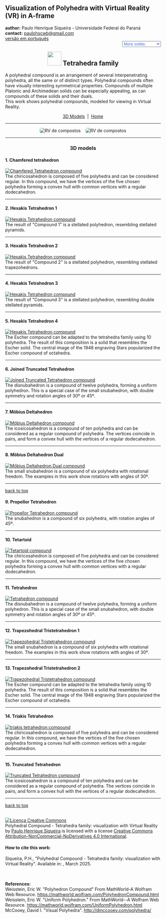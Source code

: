<link rel="stylesheet" href="../scripts/style.css">
<meta charset="utf-8">
<link rel="icon" type="image/png" href="vr/salas/imagens/icone.png">
<h2>Visualization of Polyhedra with Virtual Reality (VR) in A-frame</h2>
 <b>author:</b> Paulo Henrique Siqueira - Universidade Federal do Paraná
 <br><b>contact:</b> <a href="#">paulohscwb@gmail.com</a>
 <br><a href="https://paulohscwb.github.io/polycompound/compounds1/pt-br/">versão em português</a>
 <form style="margin: 0 auto; float:right; text-align:right; width:100%; margin-bottom:15px;">
	<select id="url" onchange="urlHandler(this.value)" style="color:royalblue;">
		<option disabled selected value>More solids:</option>
		<option disabled value="../compounds1/">Tetrahedra family</option>
		<!--<option value="../compounds2/">Cube family</option>
		<option value="../compounds3/">Octahedra family</option>
		<option value="../compounds4/">Compounds of dual polyhedra</option>
		<option value="../compounds5/">Compounds of two polyhedra</option>-->
	</select>
</form>
<script>
function urlHandler(value) {                               
    window.location.assign(`${value}`);
}
</script>

<p id="p1"></p>
  <h2 align="center"><img src="vr/salas/imagens/icone.png" style="margin-bottom:-10px" width="45"> Tetrahedra family</h2>
A polyhedral compound is an arrangement of several interpenetrating polyhedra, all the same or of distinct types. Polyhedral compounds often have visually interesting symmetrical properties. Compounds of multiple Platonic and Archimedean solids can be especially appealing, as can compounds of these solids and their duals.
<br>This work shows polyhedral compounds, modeled for viewing in Virtual Reality.
<p align="center"><a href="#m3d">3D Models</a><span>&nbsp;&nbsp;|&nbsp;&nbsp;</span><a href="../">Home</a></p>
<hr>
 <p align="center"><img src="vr/salas/videos/compounds1.gif" style="max-width: 45%; border-radius:5px; margin-right:15px" loading="lazy" alt="RV de compostos"/><img src="vr/salas/videos/compounds2.gif" style="max-width: 45%; border-radius:5px;" loading="lazy" alt="RV de compostos"/></p> 
<hr>
<h3 id="m3d" align="center">3D models</h3>
<!--<iframe width="560" height="315" style="max-width:100%" src="https://www.youtube.com/embed/videoseries?list=PLy0I_lGW8HxWEW5GUh83TNyIm0O2TXWEI" title="YouTube video player" frameborder="0" allow="accelerometer; autoplay; clipboard-write; encrypted-media; gyroscope; picture-in-picture; web-share" allowfullscreen></iframe>-->
<h4>1. Chamfered tetrahedron</h4>
<a href="vr/ChamferedTetrahedron.htm" target="_blank" title="3D model" class="fotoA"><img src="ar/1A.png" class="foto" alt="Chamfered Tetrahedron compound"></a>
 <br>The chiricosahedron is composed of five polyhedra and can be considered regular. In this compound, we have the vertices of the five chosen polyhedra forming a convex hull with common vertices with a regular dodecahedron.
 <br>
<hr>
<h4>2. Hexakis Tetrahedron 1</h4>
<a href="vr/HexakisTetrahedron1.htm" target="_blank" title="3D model" class="fotoA"><img src="ar/2A.png" class="foto" alt="Hexakis Tetrahedron compound"></a>
 <br>The result of "Compound 1" is a stellated polyhedron, resembling stellated pyramids.
 <br>
<hr>
<h4>3. Hexakis Tetrahedron 2</h4>
<a href="vr/HexakisTetrahedron2.htm" target="_blank" title="3D model" class="fotoA"><img src="ar/3A.png" class="foto" alt="Hexakis Tetrahedron compound"></a>
 <br>The result of "Compound 2" is a stellated polyhedron, resembling stellated trapezohedrons.
 <br>
<hr>
<h4>4. Hexakis Tetrahedron 3</h4>
<a href="vr/HexakisTetrahedron3.htm" target="_blank" title="3D model" class="fotoA"><img src="ar/4A.png" class="foto" alt="Hexakis Tetrahedron compound"></a>
 <br>The result of "Compound 3" is a stellated polyhedron, resembling double stellated pyramids.
 <br>
<hr>
<h4>5. Hexakis Tetrahedron 4</h4>
<a href="vr/HexakisTetrahedron4.htm" target="_blank" title="3D model" class="fotoA"><img src="ar/5A.png" class="foto" alt="Hexakis Tetrahedron compound"></a>
 <br>The Escher compound can be adapted to the tetrahedra family using 10 polyhedra. The result of this composition is a solid that resembles the Escher solid. The central image of the 1948 engraving Stars popularized the Escher compound of octahedra.
 <br>
<hr>
<h4>6. Joined Truncated Tetrahedron</h4>
<a href="vr/JoinedTruncatedTetrahedron.htm" target="_blank" title="3D model" class="fotoA"><img src="ar/6A.png" class="foto" alt="Joined Truncated Tetrahedron compound"></a>
 <br>The disnubahedron is a compound of twelve polyhedra, forming a uniform polyhedron. This is a special case of the small snubahedron, with double symmetry and rotation angles of 30&ordm; or 45&ordm;.
 <br>
<hr>
<h4>7. Möbius Deltahedron</h4>
<a href="vr/MobiusDeltahedron.htm" target="_blank" title="3D model" class="fotoA"><img src="ar/7A.png" class="foto" alt="Möbius Deltahedron compound"></a>
 <br>The icosicosahedron is a compound of ten polyhedra and can be considered as a regular compound of polyhedra. The vertices coincide in pairs, and form a convex hull with the vertices of a regular dodecahedron.
 <br>
<hr>
<h4>8. Möbius Deltahedron Dual</h4>
<a href="vr/MobiusDeltahedronDual.htm" target="_blank" title="3D model" class="fotoA"><img src="ar/8A.png" class="foto" alt="Möbius Deltahedron Dual compound"></a>
 <br>The small snubahedron is a compound of six polyhedra with rotational freedom. The examples in this work show rotations with angles of 30&ordm;.
 <br>
<hr>
<p class="topop"><a href="#p1" class="topo">back to top</a></p>
<h4>9. Propellor Tetrahedron</h4>
<a href="vr/PropellorTetrahedron.htm" target="_blank" title="3D model" class="fotoA"><img src="ar/9A.png" class="foto" alt="Propellor Tetrahedron compound"></a>
 <br>The snubahedron is a compound of six polyhedra, with rotation angles of 45&ordm;.
 <br>
<hr>
<h4>10. Tetartoid</h4>
<a href="vr/Tetartoid.htm" target="_blank" title="3D model" class="fotoA"><img src="ar/10A.png" class="foto" alt="Tetartoid compound"></a>
 <br>The chiricosahedron is composed of five polyhedra and can be considered regular. In this compound, we have the vertices of the five chosen polyhedra forming a convex hull with common vertices with a regular dodecahedron.
 <br>
<hr>
<h4>11. Tetrahedron</h4>
<a href="vr/Tetrahedron.htm" target="_blank" title="3D model" class="fotoA"><img src="ar/11A.png" class="foto" alt="Tetrahedron compound"></a>
 <br>The disnubahedron is a compound of twelve polyhedra, forming a uniform polyhedron. This is a special case of the small snubahedron, with double symmetry and rotation angles of 30&ordm; or 45&ordm;.
 <br>
<hr>
<h4>12. Trapezohedral Tristetrahedron 1</h4>
<a href="vr/TrapezohedralTristetrahedron.htm" target="_blank" title="3D model" class="fotoA"><img src="ar/12A.png" class="foto" alt="Trapezohedral Tristetrahedron compound"></a>
 <br>The small snubahedron is a compound of six polyhedra with rotational freedom. The examples in this work show rotations with angles of 30&ordm;.
 <br>
<hr>
<h4>13. Trapezohedral Tristetrahedron 2</h4>
<a href="vr/TrapezohedralTristetrahedron2.htm" target="_blank" title="3D model" class="fotoA"><img src="ar/13A.png" class="foto" alt="Trapezohedral Tristetrahedron compound"></a>
 <br>The Escher compound can be adapted to the tetrahedra family using 10 polyhedra. The result of this composition is a solid that resembles the Escher solid. The central image of the 1948 engraving Stars popularized the Escher compound of octahedra.
 <br>
<hr>
<h4>14. Triakis Tetrahedron</h4>
<a href="vr/TriakisTetrahedron.htm" target="_blank" title="3D model" class="fotoA"><img src="ar/14A.png" class="foto" alt="triakis tetrahedron compound"></a>
 <br>The chiricosahedron is composed of five polyhedra and can be considered regular. In this compound, we have the vertices of the five chosen polyhedra forming a convex hull with common vertices with a regular dodecahedron.
 <br>
<hr>
<h4>15. Truncated Tetrahedron</h4>
<a href="vr/TruncatedTetrahedron.htm" target="_blank" title="3D model" class="fotoA"><img src="ar/15A.png" class="foto" alt="Truncated Tetrahedron compound"></a>
 <br>The icosicosahedron is a compound of ten polyhedra and can be considered as a regular compound of polyhedra. The vertices coincide in pairs, and form a convex hull with the vertices of a regular dodecahedron.
 <br>
<hr>
<p class="topop"><a href="#p1" class="topo">back to top</a></p>

<br><a rel="license" href="http://creativecommons.org/licenses/by-nc-nd/4.0/"><img alt="Licença Creative Commons" style="border-width:0" src="https://i.creativecommons.org/l/by-nc-nd/4.0/88x31.png" loading="lazy"/></a><br /><span xmlns:dct="http://purl.org/dc/terms/" property="dct:title">Polyhedral Compound - Tetrahedra family: visualization with Virtual Reality</span> by <a xmlns:cc="http://creativecommons.org/ns#" href="https://paulohscwb.github.io/polycompound/compounds1/" property="cc:attributionName" rel="cc:attributionURL">Paulo Henrique Siqueira</a> is licensed with a license <a rel="license" href="http://creativecommons.org/licenses/by-nc-nd/4.0/">Creative Commons Attribution-NonCommercial-NoDerivatives 4.0 International</a>.

<h4>How to cite this work:</h4> 
<p>Siqueira, P.H., "Polyhedral Compound - Tetrahedra family: visualization with Virtual Reality". Available in: <https://paulohscwb.github.io/polycompound/compounds1/>, March 2025.</p>
<!--<a target="_blank" href="https://doi.org/10.5281/zenodo.14502405"><img src="https://zenodo.org/badge/DOI/10.5281/zenodo.14502405.svg" alt="DOI"></a>-->
<br><br><b>References:</b>
<br>Weisstein, Eric W. "Polyhedron Compound" From MathWorld-A Wolfram Web Resource. <a href="https://mathworld.wolfram.com/ArchimedeanDual.html" target="_blank">https://mathworld.wolfram.com/PolyhedronCompound.html</a>
<br>Weisstein, Eric W. "Uniform Polyhedron." From MathWorld--A Wolfram Web Resource. <a href="https://mathworld.wolfram.com/UniformPolyhedron.html" target="_blank">https://mathworld.wolfram.com/UniformPolyhedron.html</a>
<br>McCooey, David I. "Visual Polyhedra". <a href="http://dmccooey.com/polyhedra/" target="_blank">http://dmccooey.com/polyhedra/</a>
